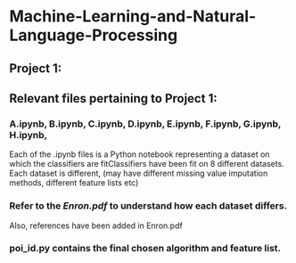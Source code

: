 # Machine-Learning-and-Natural-Language-Processing

## Project 1: 
## Relevant files pertaining to Project 1:

### A.ipynb, B.ipynb, C.ipynb, D.ipynb, E.ipynb, F.ipynb, G.ipynb, H.ipynb,

Each of the .ipynb files is a Python notebook representing a dataset on which the classifiers are fitClassifiers have been fit on 8 different datasets. Each dataset is different, (may have different missing value imputation methods, different feature lists etc)

### Refer to the *Enron.pdf* to understand how each dataset differs.
Also, references have been added in Enron.pdf

### poi_id.py contains the final chosen algorithm and feature list. 
